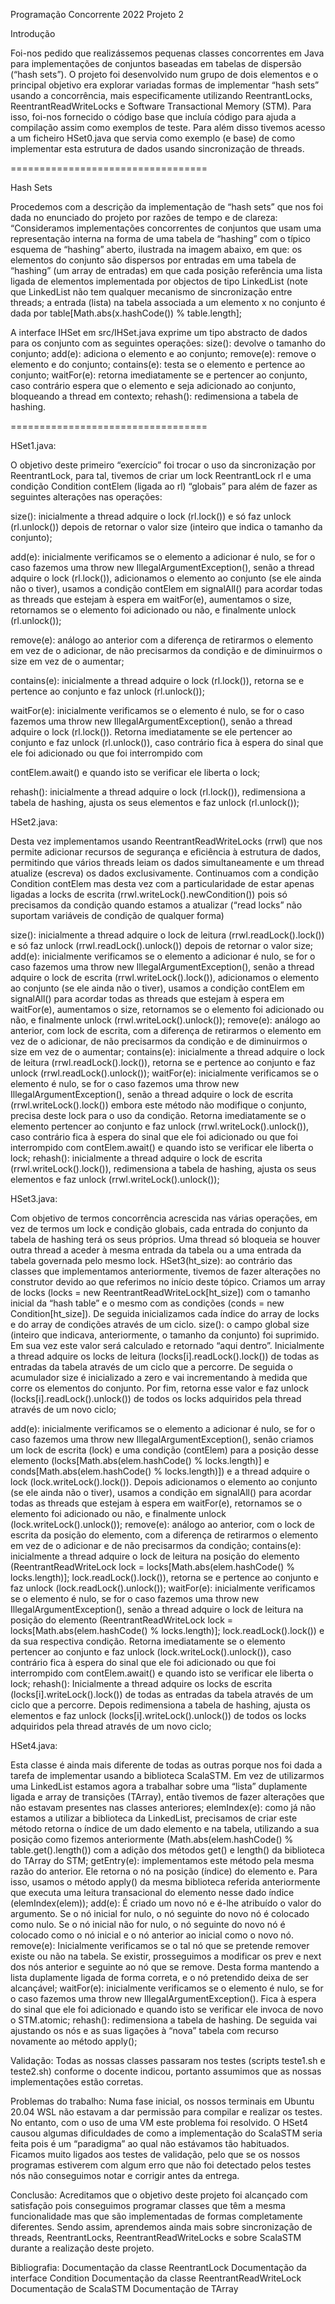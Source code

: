 
Programação Concorrente 2022
Projeto 2

Introdução

Foi-nos pedido que realizássemos pequenas classes concorrentes em Java para implementações de conjuntos baseadas em tabelas de dispersão (“hash sets”).
O projeto foi desenvolvido num grupo de dois elementos e o principal objetivo era explorar variadas formas de implementar “hash sets” usando a concorrência, mais especificamente utilizando ReentrantLocks, ReentrantReadWriteLocks e Software Transactional Memory (STM). Para isso, foi-nos fornecido o código base que incluía código para ajuda a compilação assim como exemplos de teste.
Para além disso tivemos acesso a um ficheiro HSet0.java que servia como exemplo (e base) de como implementar esta estrutura de dados usando sincronização de threads.

==================================

Hash Sets

Procedemos com a descrição da implementação de “hash sets” que nos foi dada no enunciado do projeto por razões de tempo e de clareza:
“Consideramos implementações concorrentes de conjuntos que usam uma representação interna na forma de uma tabela de “hashing” com o típico esquema de “hashing” aberto, ilustrada na imagem abaixo, em que:
os elementos do conjunto são dispersos por entradas em uma tabela de “hashing” (um array de entradas) em que cada posição referência uma lista ligada de elementos implementada por objectos de tipo LinkedList (note que LinkedList não tem qualquer mecanismo de sincronização entre threads;
a entrada (lista) na tabela associada a um elemento x no conjunto é dada por table[Math.abs(x.hashCode()) % table.length];

A interface IHSet em src/IHSet.java exprime um tipo abstracto de dados para os conjunto com as seguintes operações:
size(): devolve o tamanho do conjunto;
add(e): adiciona o elemento e ao conjunto;
remove(e): remove o elemento e do conjunto;
contains(e): testa se o elemento e pertence ao conjunto;
waitFor(e): retorna imediatamente se e pertencer ao conjunto, caso contrário espera que o elemento e seja adicionado ao conjunto, bloqueando a thread em contexto;
rehash(): redimensiona a tabela de hashing.

==================================

HSet1.java:

O objetivo deste primeiro “exercício” foi trocar o uso da sincronização por ReentrantLock, para tal, tivemos de criar um lock ReentrantLock rl e uma condição Condition contElem (ligada ao rl) “globais” para além de fazer as seguintes alterações nas operações:

size(): inicialmente a thread adquire o lock (rl.lock()) e só faz unlock (rl.unlock()) depois de retornar o valor size (inteiro que indica o tamanho da conjunto);

add(e): inicialmente verificamos se o elemento a adicionar é nulo, se for o caso fazemos uma throw new IllegalArgumentException(), senão a thread adquire o lock (rl.lock()), adicionamos o elemento ao conjunto (se ele ainda não o tiver), usamos a condição contElem em signalAll() para acordar todas as threads que estejam à espera em waitFor(e), aumentamos o size, retornamos se o elemento foi adicionado ou não, e finalmente unlock (rl.unlock());

remove(e): análogo ao anterior com a diferença de retirarmos o elemento em vez de o adicionar, de não precisarmos da condição e de diminuirmos o size em vez de o aumentar;

contains(e): inicialmente a thread adquire o lock (rl.lock()), retorna se e pertence ao conjunto e faz unlock (rl.unlock());

waitFor(e): inicialmente verificamos se o elemento é nulo, se for o caso fazemos uma throw new IllegalArgumentException(), senão a thread adquire o lock (rl.lock()). Retorna imediatamente se ele pertencer ao conjunto e faz unlock (rl.unlock()), caso contrário fica à espera do sinal que ele foi adicionado ou que foi interrompido com 

contElem.await() e quando isto se verificar ele liberta o lock;

rehash():  inicialmente a thread adquire o lock (rl.lock()), redimensiona a tabela de hashing, ajusta os seus elementos e faz unlock (rl.unlock());


HSet2.java:

Desta vez implementamos usando ReentrantReadWriteLocks (rrwl) que nos permite adicionar recursos de segurança e eficiência à estrutura de dados, permitindo que vários threads leiam os dados simultaneamente e um thread atualize (escreva) os dados exclusivamente.
Continuamos com a condição Condition contElem mas desta vez com a particularidade de estar apenas ligadas a locks de escrita (rrwl.writeLock().newCondition()) pois só precisamos da condição quando estamos a atualizar (“read locks” não suportam variáveis de condição de qualquer forma)

size(): inicialmente a thread adquire o lock de leitura (rrwl.readLock().lock()) e só faz unlock (rrwl.readLock().unlock()) depois de retornar o valor size;
add(e): inicialmente verificamos se o elemento a adicionar é nulo, se for o caso fazemos uma throw new IllegalArgumentException(), senão a thread adquire o lock de escrita (rrwl.writeLock().lock()), adicionamos o elemento ao conjunto (se ele ainda não o tiver), usamos a condição contElem em signalAll() para acordar todas as threads que estejam à espera em waitFor(e), aumentamos o size, retornamos se o elemento foi adicionado ou não, e finalmente unlock (rrwl.writeLock().unlock());
remove(e): análogo ao anterior, com lock de escrita, com a diferença de retirarmos o elemento em vez de o adicionar, de não precisarmos da condição e de diminuirmos o size em vez de o aumentar;
contains(e): inicialmente a thread adquire o lock de leitura (rrwl.readLock().lock()), retorna se e pertence ao conjunto e faz unlock (rrwl.readLock().unlock());
waitFor(e): inicialmente verificamos se o elemento é nulo, se for o caso fazemos uma throw new IllegalArgumentException(), senão a thread adquire o lock de escrita (rrwl.writeLock().lock()) embora este método não modifique o conjunto, precisa deste lock para o uso da condição. Retorna imediatamente se o elemento pertencer ao conjunto e faz unlock (rrwl.writeLock().unlock()), caso contrário fica à espera do sinal que ele foi adicionado ou que foi interrompido com contElem.await() e quando isto se verificar ele liberta o lock;
rehash():  inicialmente a thread adquire o lock de escrita (rrwl.writeLock().lock()), redimensiona a tabela de hashing, ajusta os seus elementos e faz unlock (rrwl.writeLock().unlock());

HSet3.java:

Com objetivo de termos concorrência acrescida nas várias operações, em vez de termos um lock e condição globais, cada entrada do conjunto da tabela de hashing terá os seus próprios. Uma thread só bloqueia se houver outra thread a aceder à mesma entrada da tabela ou a uma entrada da tabela governada pelo mesmo lock.
HSet3(ht_size): ao contrário das classes que implementamos anteriormente, tivemos de fazer alterações no construtor devido ao que referimos no início deste tópico. Criamos um array de locks (locks = new ReentrantReadWriteLock[ht_size]) com o tamanho inicial da “hash table” e o mesmo com as condições (conds = new Condition[ht_size]). De seguida inicializamos cada índice do array de locks e do array de condições através de um ciclo.
size(): o campo global size (inteiro que indicava, anteriormente, o tamanho da conjunto) foi suprimido. Em sua vez este valor será calculado e retornado “aqui dentro”. Inicialmente a thread adquire os locks de leitura (locks[i].readLock().lock()) de todas as entradas da tabela através de um ciclo que a percorre. De seguida o acumulador size é inicializado a zero e vai incrementando à medida que corre os elementos do conjunto. Por fim, retorna esse valor e faz unlock (locks[i].readLock().unlock()) de todos os locks adquiridos pela thread através de um novo ciclo;



add(e): inicialmente verificamos se o elemento a adicionar é nulo, se for o caso fazemos uma throw new IllegalArgumentException(), senão criamos um lock de escrita (lock) e uma condição (contElem) para a posição desse elemento (locks[Math.abs(elem.hashCode() % locks.length)] e conds[Math.abs(elem.hashCode() % locks.length)]) e a thread adquire o lock (lock.writeLock().lock()). Depois adicionamos o elemento ao conjunto (se ele ainda não o tiver), usamos a condição em signalAll() para acordar todas as threads que estejam à espera em waitFor(e), retornamos se o elemento foi adicionado ou não, e finalmente unlock (lock.writeLock().unlock());
remove(e): análogo ao anterior, com o lock de escrita da posição do elemento, com a diferença de retirarmos o elemento em vez de o adicionar e de não precisarmos da condição;
contains(e): inicialmente a thread adquire o lock de leitura na posição do elemento (ReentrantReadWriteLock lock = locks[Math.abs(elem.hashCode() % locks.length)]; lock.readLock().lock()), retorna se e pertence ao conjunto e faz unlock (lock.readLock().unlock());
waitFor(e): inicialmente verificamos se o elemento é nulo, se for o caso fazemos uma throw new IllegalArgumentException(), senão a thread adquire o lock de leitura na posição do elemento (ReentrantReadWriteLock lock = locks[Math.abs(elem.hashCode() % locks.length)]; lock.readLock().lock()) e da sua respectiva condição. Retorna imediatamente se o elemento pertencer ao conjunto e faz unlock (lock.writeLock().unlock()), caso contrário fica à espera do sinal que ele foi adicionado ou que foi interrompido com contElem.await() e quando isto se verificar ele liberta o lock;
rehash():  Inicialmente a thread adquire os locks de escrita (locks[i].writeLock().lock()) de todas as entradas da tabela através de um ciclo que a percorre. Depois redimensiona a tabela de hashing, ajusta os elementos e faz unlock (locks[i].writeLock().unlock()) de todos os locks adquiridos pela thread através de um novo ciclo;

HSet4.java:

Esta classe é ainda mais diferente de todas as outras porque nos foi dada a tarefa de implementar usando a biblioteca ScalaSTM. Em vez de utilizarmos uma LinkedList estamos agora a trabalhar sobre uma “lista” duplamente ligada e array de transições (TArray), então tivemos de fazer alterações que não estavam presentes nas classes anteriores;
elemIndex(e): como já não estamos a utilizar a biblioteca da LinkedList, precisamos de criar este método retorna o índice de um dado elemento e na tabela, utilizando a sua posição como fizemos anteriormente (Math.abs(elem.hashCode() % table.get().length()) com a adição dos métodos get() e length() da biblioteca do TArray do STM;
getEntry(e): implementamos este método pela mesma razão do anterior. Ele retorna o nó na posição (índice) do elemento e. Para isso, usamos o método apply() da mesma biblioteca referida anteriormente que executa uma leitura transacional do elemento nesse dado índice (elemIndex(elem));
add(e): É criado um novo nó e é-lhe atribuído o valor do argumento.  Se o nó inicial for nulo, o nó seguinte do novo nó é colocado como nulo. Se o nó inicial não for nulo, o nó seguinte do novo nó é colocado como o nó inicial e o nó anterior ao inicial como o novo nó. 
remove(e): Inicialmente verificamos se o tal nó que se pretende remover existe ou não na tabela. Se existir, prosseguimos a modificar os prev e next dos nós anterior e seguinte ao nó que se remove. Desta forma mantendo a lista duplamente ligada de forma correta, e o nó pretendido deixa de ser alcançável;
waitFor(e): inicialmente verificamos se o elemento é nulo, se for o caso fazemos uma throw new IllegalArgumentException(). Fica à espera do sinal que ele foi adicionado e quando isto se verificar ele invoca de novo o STM.atomic;
rehash(): redimensiona a tabela de hashing. De seguida vai ajustando os nós e as suas ligações à “nova” tabela com recurso novamente ao método apply();

Validação:
Todas as nossas classes passaram nos testes (scripts teste1.sh e teste2.sh) conforme o docente indicou, portanto assumimos que as nossas implementações estão corretas.


Problemas do trabalho:
Numa fase inicial, os nossos terminais em Ubuntu 20.04 WSL não estavam a dar permissão para compilar e realizar os testes. No entanto, com o uso de uma VM este problema foi resolvido.
O HSet4 causou algumas dificuldades de como a implementação do ScalaSTM seria feita pois é um “paradigma” ao qual não estávamos tão habituados.
Ficamos muito ligados aos testes de validação, pelo que se os nossos programas estiverem com algum erro que não foi detectado pelos testes nós não conseguimos notar e corrigir antes da entrega.

Conclusão:
Acreditamos que o objetivo deste projeto foi alcançado com satisfação pois conseguimos programar classes que têm a mesma funcionalidade mas que são implementadas de formas completamente diferentes. Sendo assim, aprendemos ainda mais sobre sincronização de threads, ReentrantLocks, ReentrantReadWriteLocks e sobre ScalaSTM durante a realização deste projeto.

Bibliografia:
Documentação da classe ReentrantLock
Documentação da interface Condition
Documentação da classe ReentrantReadWriteLock
Documentação de ScalaSTM
Documentação de TArray


